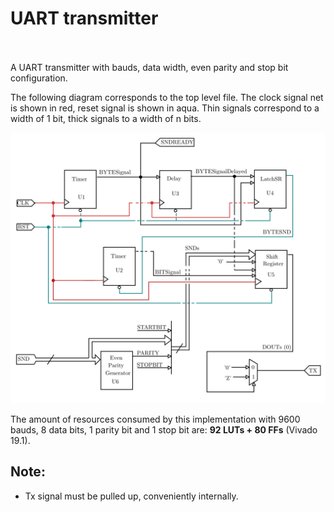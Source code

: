 # UART transmitter<br><br>

A UART transmitter with bauds, data width, even parity and stop bit configuration.

The following diagram corresponds to the top level file. The clock signal net is shown in red, reset signal is shown in aqua. Thin signals correspond to a width of 1 bit, thick signals to a width of n bits.

![Circuit's diagram](SerialTx.png)

The amount of resources consumed by this implementation with 9600 bauds, 8 data bits, 1 parity bit and 1 stop bit are: <strong>92 LUTs + 80 FFs</strong> (Vivado 19.1).



## Note:
- Tx signal must be pulled up, conveniently internally.
